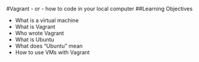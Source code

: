 #Vagrant - or - how to code in your local computer
##Learning Objectives
* What is a virtual machine
* What is Vagrant
* Who wrote Vagrant
* What is Ubuntu
* What does “Ubuntu” mean
* How to use VMs with Vagrant 

